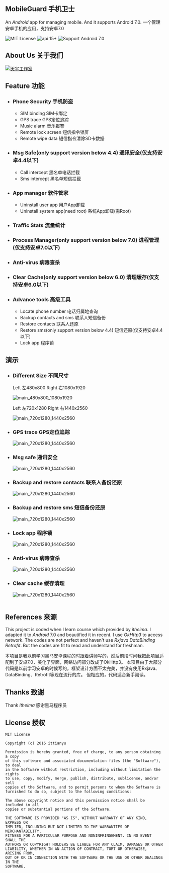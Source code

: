 ## MobileGuard 手机卫士 ##

An *Android* app for managing mobile. And it supports Android 7.0.
一个管理安卓手机的应用，支持安卓7.0

![MIT License](https://img.shields.io/github/license/mashape/apistatus.svg) ![api 15+](https://img.shields.io/badge/API-15%2B-green.svg) ![Support Android 7.0](https://img.shields.io/badge/Support-Android%207.0-orange.svg)

## About Us 关于我们 ##
[![天宇工作室](/read_me_images/logo-transparent.png)](http://www.ittianyu.com)

## Feature 功能 ##

- ### Phone Security 手机防盗 ###
	- SIM binding SIM卡绑定
	- GPS trace GPS定位追踪
	- Music alarm 音乐报警
	- Remote lock screen 短信指令锁屏
	- Remote wipe data 短信指令清除SD卡数据


- ### Msg Safe(only support version below 4.4) 通讯安全(仅支持安卓4.4以下) ###
	- Call intercept 黑名单电话拦截
	- Sms intercept 黑名单短信拦截


- ### App manager 软件管家 ###
	- Uninstall user app 用户App卸载
	- Uninstall system app(need root) 系统App卸载(需Root)


- ### Traffic Stats 流量统计 ###


- ### Process Manager(only support version below 7.0) 进程管理(仅支持安卓7.0以下) ###


- ### Anti-virus 病毒查杀 ###


- ### Clear Cache(only support version below 6.0) 清理缓存(仅支持安卓6.0以下) ###


- ### Advance tools 高级工具 ###
	- Locate phone number 电话归属地查询
	- Backup contacts and sms 联系人短信备份
	- Restore contacts 联系人还原
	- Restore sms(only support version below 4.4) 短信还原(仅支持安卓4.4以下)
	- Lock app 程序锁


## 演示 ##

- ### Different Size 不同尺寸 ###
	
	Left 左480x800 Right 右1080x1920

	![main_480x800_1080x1920](/read_me_images/main_480x800_1080x1920.jpg)
	<br/>
	
	Left 左720x1280 Right 右1440x2560

	![main_720x1280_1440x2560](/read_me_images/main_720x1280_1440x2560.jpg) 
	<br/>

- ### GPS trace GPS定位追踪 ###

	![main_720x1280_1440x2560](/read_me_images/GPS_loacte.gif) 
	<br/>
	
- ### Msg safe 通讯安全 ###

	![main_720x1280_1440x2560](/read_me_images/msg_safe.gif) 
	<br/>

- ### Backup and restore contacts 联系人备份还原 ###

	![main_720x1280_1440x2560](/read_me_images/contacts_backup_restore.gif) 
	<br/>

- ### Backup and restore sms 短信备份还原 ###

	![main_720x1280_1440x2560](/read_me_images/sms_backup_restore.gif) 
	<br/>

- ### Lock app 程序锁 ###

	![main_720x1280_1440x2560](/read_me_images/app_lock.gif) 
	<br/>

- ### Anti-virus 病毒查杀 ###

	![main_720x1280_1440x2560](/read_me_images/anti-virus.gif) 
	<br/>

- ### Clear cache 缓存清理 ###

	![main_720x1280_1440x2560](/read_me_images/clear_cache.gif) 
	<br/>
	<br/>


## References 来源 ##

This project is coded when I learn course which provided by *itheima*. I adapted it to *Android* 7.0 and beautified it in recent. I use *OkHttp3* to access network.
The codes are not perfect and haven't use *Rxjava DataBinding Retrofit*. 
But the codes are fit to read and understand for freshman.


本项目是我以前学习黑马安卓课程的时跟着讲师写的，然后前段时间我把此项目适配到了安卓7.0，美化了界面，网络访问部分改成了OkHttp3。
本项目由于大部分代码是以前学习安卓的时候写的，框架设计方面不太完美，并没有使用Rxjava、DataBinding、Retrofit等现在流行的库。
但相应的，代码适合新手阅读。

## Thanks 致谢 ##

Thank *itheima*
感谢黑马程序员

## License 授权 ##

	MIT License
	
	Copyright (c) 2016 ittianyu
	
	Permission is hereby granted, free of charge, to any person obtaining a copy
	of this software and associated documentation files (the "Software"), to deal
	in the Software without restriction, including without limitation the rights
	to use, copy, modify, merge, publish, distribute, sublicense, and/or sell
	copies of the Software, and to permit persons to whom the Software is
	furnished to do so, subject to the following conditions:
	
	The above copyright notice and this permission notice shall be included in all
	copies or substantial portions of the Software.
	
	THE SOFTWARE IS PROVIDED "AS IS", WITHOUT WARRANTY OF ANY KIND, EXPRESS OR
	IMPLIED, INCLUDING BUT NOT LIMITED TO THE WARRANTIES OF MERCHANTABILITY,
	FITNESS FOR A PARTICULAR PURPOSE AND NONINFRINGEMENT. IN NO EVENT SHALL THE
	AUTHORS OR COPYRIGHT HOLDERS BE LIABLE FOR ANY CLAIM, DAMAGES OR OTHER
	LIABILITY, WHETHER IN AN ACTION OF CONTRACT, TORT OR OTHERWISE, ARISING FROM,
	OUT OF OR IN CONNECTION WITH THE SOFTWARE OR THE USE OR OTHER DEALINGS IN THE
	SOFTWARE.